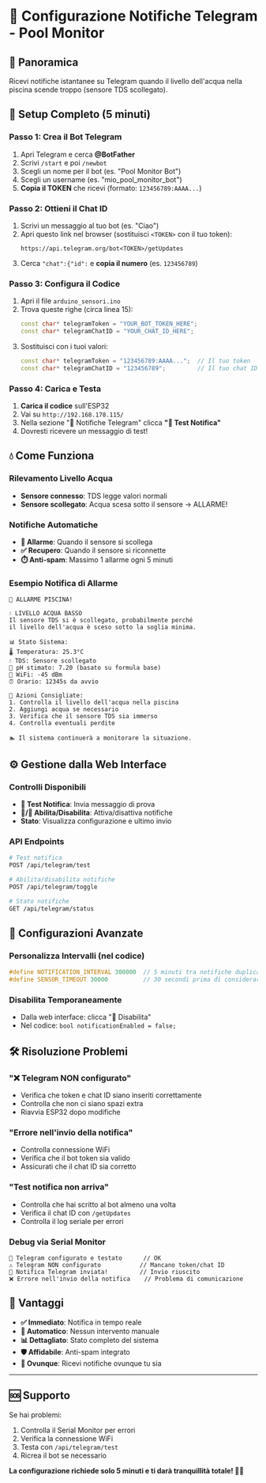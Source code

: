 # 📱 Configurazione Notifiche Telegram - Pool Monitor

## 🎯 Panoramica
Ricevi notifiche istantanee su Telegram quando il livello dell'acqua nella piscina scende troppo (sensore TDS scollegato).

## 🚀 Setup Completo (5 minuti)

### Passo 1: Crea il Bot Telegram
1. Apri Telegram e cerca **@BotFather**
2. Scrivi `/start` e poi `/newbot`
3. Scegli un nome per il bot (es. "Pool Monitor Bot")
4. Scegli un username (es. "mio_pool_monitor_bot")
5. **Copia il TOKEN** che ricevi (formato: `123456789:AAAA...`)

### Passo 2: Ottieni il Chat ID
1. Scrivi un messaggio al tuo bot (es. "Ciao")
2. Apri questo link nel browser (sostituisci `<TOKEN>` con il tuo token):
   ```
   https://api.telegram.org/bot<TOKEN>/getUpdates
   ```
3. Cerca `"chat":{"id":` e **copia il numero** (es. `123456789`)

### Passo 3: Configura il Codice
1. Apri il file `arduino_sensori.ino`
2. Trova queste righe (circa linea 15):
   ```cpp
   const char* telegramToken = "YOUR_BOT_TOKEN_HERE";
   const char* telegramChatID = "YOUR_CHAT_ID_HERE";
   ```
3. Sostituisci con i tuoi valori:
   ```cpp
   const char* telegramToken = "123456789:AAAA...";  // Il tuo token
   const char* telegramChatID = "123456789";         // Il tuo chat ID
   ```

### Passo 4: Carica e Testa
1. **Carica il codice** sull'ESP32
2. Vai su `http://192.168.178.115/`
3. Nella sezione "📱 Notifiche Telegram" clicca **"📱 Test Notifica"**
4. Dovresti ricevere un messaggio di test!

## 💧 Come Funziona

### Rilevamento Livello Acqua
- **Sensore connesso**: TDS legge valori normali
- **Sensore scollegato**: Acqua scesa sotto il sensore → ALLARME!

### Notifiche Automatiche
- **🚨 Allarme**: Quando il sensore si scollega
- **✅ Recupero**: Quando il sensore si riconnette
- **⏱️ Anti-spam**: Massimo 1 allarme ogni 5 minuti

### Esempio Notifica di Allarme
```
🚨 ALLARME PISCINA!

💧 LIVELLO ACQUA BASSO
Il sensore TDS si è scollegato, probabilmente perché 
il livello dell'acqua è sceso sotto la soglia minima.

📊 Stato Sistema:
🌡️ Temperatura: 25.3°C
💧 TDS: Sensore scollegato
🧪 pH stimato: 7.20 (basato su formula base)
📡 WiFi: -45 dBm
⏰ Orario: 12345s da avvio

🔧 Azioni Consigliate:
1. Controlla il livello dell'acqua nella piscina
2. Aggiungi acqua se necessario  
3. Verifica che il sensore TDS sia immerso
4. Controlla eventuali perdite

🏊 Il sistema continuerà a monitorare la situazione.
```

## ⚙️ Gestione dalla Web Interface

### Controlli Disponibili
- **📱 Test Notifica**: Invia messaggio di prova
- **🔔/🔕 Abilita/Disabilita**: Attiva/disattiva notifiche
- **Stato**: Visualizza configurazione e ultimo invio

### API Endpoints
```bash
# Test notifica
POST /api/telegram/test

# Abilita/disabilita notifiche  
POST /api/telegram/toggle

# Stato notifiche
GET /api/telegram/status
```

## 🔧 Configurazioni Avanzate

### Personalizza Intervalli (nel codice)
```cpp
#define NOTIFICATION_INTERVAL 300000  // 5 minuti tra notifiche duplicate
#define SENSOR_TIMEOUT 30000          // 30 secondi prima di considerare sensore scollegato
```

### Disabilita Temporaneamente
- Dalla web interface: clicca "🔕 Disabilita"
- Nel codice: `bool notificationEnabled = false;`

## 🛠️ Risoluzione Problemi

### "❌ Telegram NON configurato"
- Verifica che token e chat ID siano inseriti correttamente
- Controlla che non ci siano spazi extra
- Riavvia ESP32 dopo modifiche

### "Errore nell'invio della notifica"
- Controlla connessione WiFi
- Verifica che il bot token sia valido
- Assicurati che il chat ID sia corretto

### "Test notifica non arriva"
- Controlla che hai scritto al bot almeno una volta
- Verifica il chat ID con `/getUpdates`
- Controlla il log seriale per errori

### Debug via Serial Monitor
```
📱 Telegram configurato e testato      // OK
⚠️ Telegram NON configurato           // Mancano token/chat ID
📱 Notifica Telegram inviata!         // Invio riuscito
❌ Errore nell'invio della notifica    // Problema di comunicazione
```

## 🎉 Vantaggi

- **✅ Immediato**: Notifica in tempo reale
- **🔄 Automatico**: Nessun intervento manuale
- **📊 Dettagliato**: Stato completo del sistema
- **🛡️ Affidabile**: Anti-spam integrato
- **📱 Ovunque**: Ricevi notifiche ovunque tu sia

---

## 🆘 Supporto

Se hai problemi:
1. Controlla il Serial Monitor per errori
2. Verifica la connessione WiFi
3. Testa con `/api/telegram/test`
4. Ricrea il bot se necessario

**La configurazione richiede solo 5 minuti e ti darà tranquillità totale! 🏊‍♂️** 